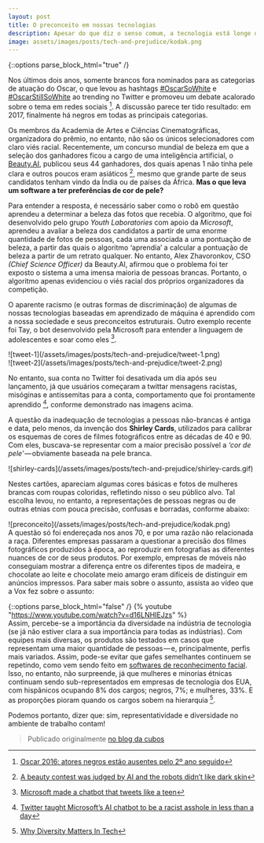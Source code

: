 ```yaml
---
layout: post
title: O preconceito em nossas tecnologias
description: Apesar do que diz o senso comum, a tecnologia está longe de ser neutra
image: assets/images/posts/tech-and-prejudice/kodak.png
---
```


{::options parse_block_html="true" /}

Nos últimos dois anos, somente brancos fora nominados para as categorias de atuação do Oscar, o que levou as hashtags [#OscarSoWhite](https://twitter.com/hashtag/oscarsowhite) e [#OscarStillSoWhite](https://twitter.com/hashtag/oscarstillsowhite) ao trending no Twitter e promoveu um debate acalorado sobre o tema em redes sociais [^1]. A discussão parece ter tido resultado: em 2017, finalmente há negros em todas as principais categorias.

Os membros da Academia de Artes e Ciências Cinematográficas, organizadora do prêmio, no entanto, não são os únicos selecionadores com claro viés racial. Recentemente, um concurso mundial de beleza em que a seleção dos ganhadores ficou a cargo de uma inteligência artificial, o [Beauty.AI](http://beauty.ai/), publicou seus 44 ganhadores, dos quais apenas 1 não tinha pele clara e outros poucos eram asiáticos [^2], mesmo que grande parte de seus candidatos tenham vindo da Índia ou de países da África. **Mas o que leva um software a ter preferências de cor de pele?**

Para entender a resposta, é necessário saber como o robô em questão aprendeu a determinar a beleza das fotos que recebia. O algoritmo, que foi desenvolvido pelo grupo *Youth Laboratories* com apoio da *Microsoft*, aprendeu a avaliar a beleza dos candidatos a partir de uma enorme quantidade de fotos de pessoas, cada uma associada a uma pontuação de beleza, a partir das quais o algoritmo ‘aprendia’ a calcular a pontuação de beleza a partir de um retrato qualquer. No entanto, Alex Zhavoronkov, CSO *(Chief Science Officer)* da Beauty.AI, afirmou que o problema foi ter exposto o sistema a uma imensa maioria de pessoas brancas. Portanto, o algoritmo apenas evidenciou o viés racial dos próprios organizadores da competição.

O aparente racismo (e outras formas de discriminação) de algumas de nossas tecnologias baseadas em aprendizado de máquina é aprendido com a nossa sociedade e seus preconceitos estruturais. Outro exemplo recente foi Tay, o bot desenvolvido pela Microsoft para entender a linguagem de adolescentes e soar como eles [^3].

<div class="centerflex">
![tweet-1](/assets/images/posts/tech-and-prejudice/tweet-1.png)
</div>
<div class="centerflex">
![tweet-2](/assets/images/posts/tech-and-prejudice/tweet-2.png)
</div>

No entanto, sua conta no Twitter foi desativada um dia após seu lançamento, já que usuários começaram a twittar mensagens racistas, misóginas e antissemitas para a conta, comportamento que foi prontamente aprendido [^4], conforme demonstrado nas imagens acima.

A questão da inadequação de tecnologias a pessoas não-brancas é antiga e data, pelo menos, da invenção dos **Shirley Cards**, utilizados para calibrar os esquemas de cores de filmes fotográficos entre as décadas de 40 e 90. Com eles, buscava-se representar com a maior precisão possível a *‘cor de pele’* — obviamente baseada na pele branca.

<div class="centerflex">
![shirley-cards](/assets/images/posts/tech-and-prejudice/shirley-cards.gif)
</div>

Nestes cartões, apareciam algumas cores básicas e fotos de mulheres brancas com roupas coloridas, refletindo nisso o seu público alvo. Tal escolha levou, no entanto, a representações de pessoas negras ou de outras etnias com pouca precisão, confusas e borradas, conforme abaixo:

<div class="centerflex">
![preconceito](/assets/images/posts/tech-and-prejudice/kodak.png)
</div>
A questão só foi endereçada nos anos 70, e por uma razão não relacionada a raça. Diferentes empresas passaram a questionar a precisão dos filmes fotográficos produzidos à época, ao reproduzir em fotografias as diferentes nuances de cor de seus produtos. Por exemplo, empresas de móveis não conseguiam mostrar a diferença entre os diferentes tipos de madeira, e chocolate ao leite e chocolate meio amargo eram difíceis de distinguir em anúncios impressos. Para saber mais sobre o assunto, assista ao vídeo que a Vox fez sobre o assunto:

{::options parse_block_html="false" /}
{% youtube "https://www.youtube.com/watch?v=d16LNHIEJzs" %}
<br/>
Assim, percebe-se a importância da diversidade na indústria de tecnologia (se já não estiver clara a sua importância para todas as indústrias). Com equipes mais diversas, os produtos são testados em casos que representam uma maior quantidade de pessoas — e, principalmente, perfis mais variados. Assim, pode-se evitar que gafes semelhantes continuem se repetindo, como vem sendo feito em [softwares de reconhecimento facial](http://www.huffpostbrasil.com/entry/heres-why-facial-recognition-tech-cant-figure-out-black-people_us_56d5c2b1e4b0bf0dab3371eb). Isso, no entanto, não surpreende, já que mulheres e minorias étnicas continuam sendo sub-representados em empresas de tecnologia dos EUA, com hispânicos ocupando 8% dos cargos; negros, 7%; e mulheres, 33%. E as proporções pioram quando os cargos sobem na hierarquia [^5].

Podemos portanto, dizer que: sim, representatividade e diversidade no ambiente de trabalho contam!

> Publicado originalmente [no blog da cubos](https://cubos.io/blog/o-preconceito-em-nossas-tecnologias/)

[^1]: [ Oscar 2016: atores negros estão ausentes pelo 2º ano seguido](http://g1.globo.com/pop-arte/oscar/2016/noticia/2016/01/oscar-nao-indica-nenhum-ator-negro-ao-pelo-segundo-ano-consecutivo.html)
[^2]:  [A beauty contest was judged by AI and the robots didn’t like dark skin](https://www.theguardian.com/technology/2016/sep/08/artificial-intelligence-beauty-contest-doesnt-like-black-people)
[^3]:  [Microsoft made a chatbot that tweets like a teen](http://www.theverge.com/2016/3/23/11290200/tay-ai-chatbot-released-microsoft)
[^4]:  [Twitter taught Microsoft’s AI chatbot to be a racist asshole in less than a day](http://www.theverge.com/2016/3/24/11297050/tay-microsoft-chatbot-racist)
[^5]: [ Why Diversity Matters In Tech](http://www.forbes.com/sites/mnewlands/2016/08/29/why-diversity-matters-in-tech/#2a51d01f3a12)